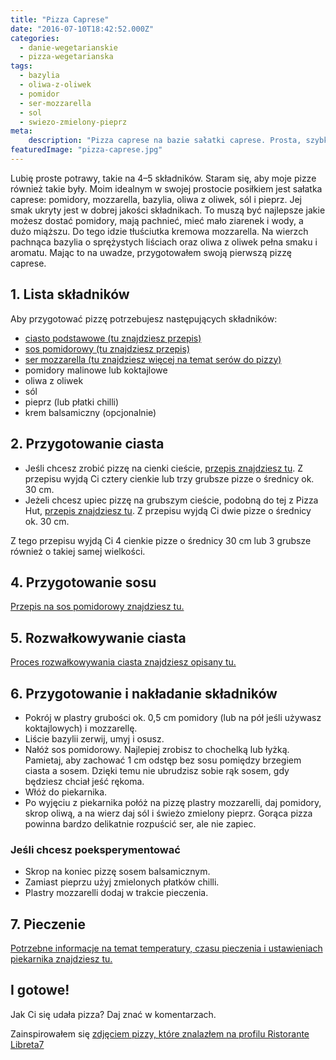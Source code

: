```yaml
---
title: "Pizza Caprese"
date: "2016-07-10T18:42:52.000Z"
categories: 
  - danie-wegetarianskie
  - pizza-wegetarianska
tags: 
  - bazylia
  - oliwa-z-oliwek
  - pomidor
  - ser-mozzarella
  - sol
  - swiezo-zmielony-pieprz
meta: 
    description: "Pizza caprese na bazie sałatki caprese. Prosta, szybka, aromatyczna, delikatna. Liczą się dobrej jakości składniki: pomidory, ser mozzarella, bazylia i oliwa"
featuredImage: "pizza-caprese.jpg"
---
```


Lubię proste potrawy, takie na 4–5 składników. Staram się, aby moje pizze również takie były. Moim idealnym w swojej prostocie posiłkiem jest sałatka caprese: pomidory, mozzarella, bazylia, oliwa z oliwek, sól i pieprz. Jej smak ukryty jest w dobrej jakości składnikach. To muszą być najlepsze jakie możesz dostać pomidory, mają pachnieć, mieć mało ziarenek i wody, a dużo miąższu. Do tego idzie tłuściutka kremowa mozzarella. Na wierzch pachnąca bazylia o sprężystych liściach oraz oliwa z oliwek pełna smaku i aromatu. Mając to na uwadze, przygotowałem swoją pierwszą pizzę caprese.

## 1\. Lista składników

Aby przygotować pizzę potrzebujesz następujących składników:

- <a href="/przepis-na-ciasto-na-pizze/" title="Przepis na ciasto podstawowe">ciasto podstawowe (tu znajdziesz przepis)</a>
- <a href="/sos-pomidorowy/" title="Przepis na sos pomidorowy">sos pomidorowy (tu znajdziesz przepis)</a>
- <a href="/jaki-ser-wybrac-do-pizzy/" title="Ser do pizzy">ser mozzarella (tu znajdziesz więcej na temat serów do pizzy)</a>
- pomidory malinowe lub koktajlowe
- oliwa z oliwek
- sól
- pieprz (lub płatki chilli)
- krem balsamiczny (opcjonalnie)

## 2\. Przygotowanie ciasta

- Jeśli chcesz zrobić pizzę na cienki cieście, <a href="/przepis-na-ciasto-na-pizze/" title="Przepis na ciasto podstawowe">przepis znajdziesz tu</a>. Z przepisu wyjdą Ci cztery cienkie lub trzy grubsze pizze o średnicy ok. 30 cm.
- Jeżeli chcesz upiec pizzę na grubszym cieście, podobną do tej z Pizza Hut, <a href="/jak-zrobic-ciasto-na-pizze-jak-w-pizza-hut/" title="Przepis na pizzę na grubym cieście">przepis znajdziesz tu</a>. Z przepisu wyjdą Ci dwie pizze o średnicy ok. 30 cm.

Z tego przepisu wyjdą Ci 4 cienkie pizze o średnicy 30 cm lub 3 grubsze również o takiej samej wielkości.

## 4\. Przygotowanie sosu

<a href="/sos-pomidorowy/" title="Przepis na sos pomidorowy">Przepis na sos pomidorowy znajdziesz tu.</a>

## 5\. Rozwałkowywanie ciasta

<a href="/jak-walkowac-ciasto-pizzy/" title="Rozwałkowywanie ciasta">Proces rozwałkowywania ciasta znajdziesz opisany tu.</a>

## 6\. Przygotowanie i nakładanie składników

- Pokrój w plastry grubości ok. 0,5 cm pomidory (lub na pół jeśli używasz koktajlowych) i mozzarellę.
- Liście bazylii zerwij, umyj i osusz.
- Nałóż sos pomidorowy. Najlepiej zrobisz to chochelką lub łyżką. Pamietaj, aby zachować 1 cm odstęp bez sosu pomiędzy brzegiem ciasta a sosem. Dzięki temu nie ubrudzisz sobie rąk sosem, gdy będziesz chciał jeść rękoma.
- Włóż do piekarnika.
- Po wyjęciu z piekarnika połóż na pizzę plastry mozzarelli, daj pomidory, skrop oliwą, a na wierz daj sól i świeżo zmielony pieprz. Gorąca pizza powinna bardzo delikatnie rozpuścić ser, ale nie zapiec.

### Jeśli chcesz poeksperymentować

- Skrop na koniec pizzę sosem balsamicznym.
- Zamiast pieprzu użyj zmielonych płatków chilli.
- Plastry mozzarelli dodaj w trakcie pieczenia.

## 7\. Pieczenie

<a href="/jak-ustawic-piekarnik-pieczenia-pizzy/" title="Jak ustawić piekarnik do pieczenia pizzy">Potrzebne informacje na temat temperatury, czasu pieczenia i ustawieniach piekarnika znajdziesz tu.</a>

## I gotowe!

Jak Ci się udała pizza? Daj znać w komentarzach.

Zainspirowałem się [zdjęciem pizzy, które znalazłem na profilu Ristorante Libreta7](https://www.facebook.com/ristoranteliberta7/photos/pcb.1109172239161508/1109172125828186/?type=3)
